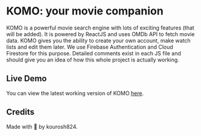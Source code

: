 # KOMO: your movie companion

KOMO is a powerful movie search engine with lots of exciting features (that will be added). It is powered by ReactJS and uses OMDb API to fetch movie data. KOMO gives you the ability to create your own account, make watch lists and edit them later. We use Firebase Authentication and Cloud Firestore for this purpose. Detailed comments exist in each JS file and should give you an idea of how this whole project is actually working.

## Live Demo

You can view the latest working version of KOMO [here](https://zesty-kitten-8ab906.netlify.app).

## Credits

Made with 🖤️ by kourosh824.